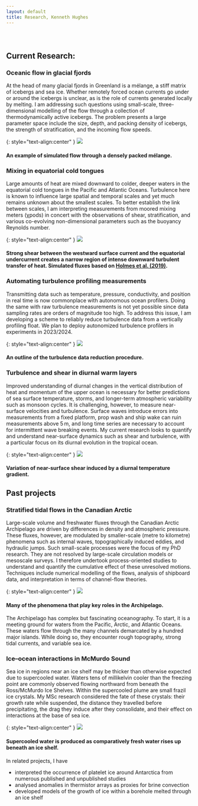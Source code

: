 ```yaml
---
layout: default
title: Research, Kenneth Hughes
---
```

######  

## Current Research: 

### Oceanic flow in glacial fjords

At the head of many glacial fjords in Greenland is a mélange, a stiff matrix of icebergs and sea ice. Whether remotely forced ocean currents go under or around the icebergs is unclear, as is the role of currents generated locally by melting. I am addressing such questions using small-scale, three-dimensional modelling of the flow through a collection of thermodynamically active icebergs. The problem presents a large parameter space include the size, depth, and packing density of icebergs, the strength of stratification, and the incoming flow speeds.

{: style="text-align:center" }
<img src="./melange_schematic.png" style="max-width: 650px"> 

#### An example of simulated flow through a densely packed mélange.

### Mixing in equatorial cold tongues

Large amounts of heat are mixed downward to colder, deeper waters in the equatorial cold tongues in the Pacific and Atlantic Oceans. Turbulence here is known to influence large spatial and temporal scales and yet much remains unknown about the smallest scales. To better establish the link between scales, I am interpreting measurements from moored mixing meters (χpods) in concert with the observations of shear, stratification, and various co-evolving non-dimensional parameters such as the buoyancy Reynolds number.

{: style="text-align:center" }
<img src="./cold_tongue_schematic.png" style="max-width: 650px"> 

#### Strong shear between the westward surface current and the equatorial undercurrent creates a narrow region of intense downward turbulent transfer of heat. Simulated fluxes based on [Holmes et al. (2019)][H19].

### Automating turbulence profiling measurements

Transmitting data such as temperature, pressure, conductivity, and position in real time is now commonplace with autonomous ocean profilers. Doing the same with raw turbulence measurements is not yet possible since data sampling rates are orders of magnitude too high. To address this issue, I am developing a scheme to reliably reduce turbulence data from a vertically profiling float. We plan to deploy autonomized turbulence profilers in experiments in 2023/2024.

{: style="text-align:center" }
<img src="./reduction_block_chart.png" style="max-width: 550px"> 

#### An outline of the turbulence data reduction procedure.

### Turbulence and shear in diurnal warm layers

Improved understanding of diurnal changes in the vertical distribution of heat and momentum of the upper ocean is necessary for better predictions of sea surface temperature, storms, and longer-term atmospheric variability such as monsoon cycles. It is challenging, however, to measure near-surface velocities and turbulence. Surface waves introduce errors into measurements from a fixed platform, prop wash and ship wake can ruin measurements above 5 m, and long time series are necessary to account for intermittent wave breaking events. My current research looks to quantify and understand near-surface dynamics such as shear and turbulence, with a particular focus on its diurnal evolution in the tropical ocean. 

{: style="text-align:center" }
<img src="./shear_rotation_schematic.png" style="max-width: 550px"> 

#### Variation of near-surface shear induced by a diurnal temperature gradient.


## Past projects

### Stratified tidal flows in the Canadian Arctic

Large-scale volume and freshwater fluxes through the Canadian Arctic Archipelago are driven by differences in density and atmospheric pressure. These fluxes, however, are modulated by smaller-scale (metre to kilometre) phenomena such as internal waves, topographically induced eddies, and hydraulic jumps. Such small-scale processes were the focus of my PhD research. They are not resolved by large-scale circulation models or mesoscale surveys. I therefore undertook process-oriented studies to understand and quantify the cumulative effect of these unresolved motions. Techniques include numerical modelling of the flows, analysis of shipboard data, and interpretation in terms of channel-flow theories.

{: style="text-align:center" }
<img src="./channel_schematic.png" style="max-width: 550px">  


#### Many of the phenomena that play key roles in the Archipelago.

The Archipelago has complex but fascinating oceanography. To start, it is a meeting ground for waters from the Pacific, Arctic, and Atlantic Oceans. These waters flow through the many channels demarcated by a hundred major islands. While doing so, they encounter rough topography, strong tidal currents, and variable sea ice.

### Ice–ocean interactions in McMurdo Sound

Sea ice in regions near an ice shelf may be thicker than otherwise expected due to supercooled water. Waters tens of millikelvin cooler than the freezing point are commonly observed flowing northward from beneath the Ross/McMurdo Ice Shelves. Within the supercooled plume are small frazil ice crystals. My MSc research considered the fate of these crystals: their growth rate while suspended, the distance they travelled before precipitating, the drag they induce after they consolidate, and their effect on interactions at the base of sea ice.

{: style="text-align:center" }
<img src="./ice_shelf_schematic.png" style="max-width: 550px">  

#### Supercooled water is produced as comparatively fresh water rises up beneath an ice shelf.

In related projects, I have 
* interpreted the occurrence of platelet ice around Antarctica from numerous published and unpublished studies
* analysed anomalies in thermistor arrays as proxies for brine convection
* developed models of the growth of ice within a borehole melted through an ice shelf

[H19]: https://doi.org/10.1175/JPO-D-18-0098.1

